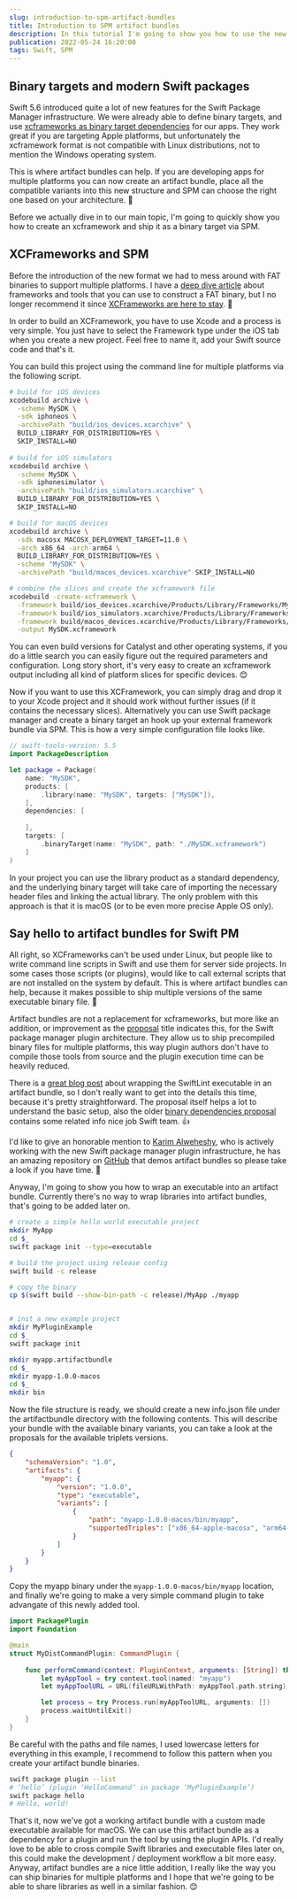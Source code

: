 ```yaml
---
slug: introduction-to-spm-artifact-bundles
title: Introduction to SPM artifact bundles
description: In this tutorial I'm going to show you how to use the new binary target related artifact bundle using the Swift package manager.
publication: 2022-05-24 16:20:00
tags: Swift, SPM
---
```


## Binary targets and modern Swift packages

Swift 5.6 introduced quite a lot of new features for the Swift Package Manager infrastructure. We were already able to define binary targets, and use [xcframeworks as binary target dependencies](https://developer.apple.com/documentation/swift_packages/distributing_binary_frameworks_as_swift_packages) for our apps. They work great if you are targeting Apple platforms, but unfortunately the xcframework format is not compatible with Linux distributions, not to mention the Windows operating system.

This is where artifact bundles can help. If you are developing apps for multiple platforms you can now create an artifact bundle, place all the compatible variants into this new structure and SPM can choose the right one based on your architecture. 💪

Before we actually dive in to our main topic, I'm going to quickly show you how to create an xcframework and ship it as a binary target via SPM.

## XCFrameworks and SPM

Before the introduction of the new format we had to mess around with FAT binaries to support multiple platforms. I have a [deep dive article](https://theswiftdev.com/deep-dive-into-swift-frameworks/) about frameworks and tools that you can use to construct a FAT binary, but I no longer recommend it since [XCFrameworks are here to stay](https://www.rightpoint.com/rplabs/2021/01/why-xcframeworks-matter/). 🔨

In order to build an XCFramework, you have to use Xcode and a process is very simple. You just have to select the Framework type under the iOS tab when you create a new project. Feel free to name it, add your Swift source code and that's it.

You can build this project using the command line for multiple platforms via the following script.

```sh
# build for iOS devices
xcodebuild archive \
  -scheme MySDK \
  -sdk iphoneos \
  -archivePath "build/ios_devices.xcarchive" \
  BUILD_LIBRARY_FOR_DISTRIBUTION=YES \
  SKIP_INSTALL=NO
  
# build for iOS simulators
xcodebuild archive \
  -scheme MySDK \
  -sdk iphonesimulator \
  -archivePath "build/ios_simulators.xcarchive" \
  BUILD_LIBRARY_FOR_DISTRIBUTION=YES \
  SKIP_INSTALL=NO

# build for macOS devices
xcodebuild archive \
  -sdk macosx MACOSX_DEPLOYMENT_TARGET=11.0 \
  -arch x86_64 -arch arm64 \
  BUILD_LIBRARY_FOR_DISTRIBUTION=YES \
  -scheme "MySDK" \
  -archivePath "build/macos_devices.xcarchive" SKIP_INSTALL=NO

# combine the slices and create the xcframework file
xcodebuild -create-xcframework \
  -framework build/ios_devices.xcarchive/Products/Library/Frameworks/MySDK.framework \
  -framework build/ios_simulators.xcarchive/Products/Library/Frameworks/MySDK.framework \
  -framework build/macos_devices.xcarchive/Products/Library/Frameworks/MySDK.framework \
  -output MySDK.xcframework
```

You can even build versions for Catalyst and other operating systems, if you do a little search you can easily figure out the required parameters and configuration. Long story short, it's very easy to create an xcframework output including all kind of platform slices for specific devices. 😊

Now if you want to use this XCFramework, you can simply drag and drop it to your Xcode project and it should work without further issues (if it contains the necessary slices). Alternatively you can use Swift package manager and create a binary target an hook up your external framework bundle via SPM. This is how a very simple configuration file looks like.

```swift
// swift-tools-version: 5.5
import PackageDescription

let package = Package(
    name: "MySDK",
    products: [
        .library(name: "MySDK", targets: ["MySDK"]),
    ],
    dependencies: [
        
    ],
    targets: [
        .binaryTarget(name: "MySDK", path: "./MySDK.xcframework")
    ]
)
```

In your project you can use the library product as a standard dependency, and the underlying binary target will take care of importing the necessary header files and linking the actual library. The only problem with this approach is that it is macOS (or to be even more precise Apple OS only).

## Say hello to artifact bundles for Swift PM

All right, so XCFrameworks can't be used under Linux, but people like to write command line scripts in Swift and use them for server side projects. In some cases those scripts (or plugins), would like to call external scripts that are not installed on the system by default. This is where artifact bundles can help, because it makes possible to ship multiple versions of the same executable binary file. 🤔

Artifact bundles are not a replacement for xcframeworks, but more like an addition, or improvement as the [proposal](https://github.com/apple/swift-evolution/blob/main/proposals/0305-swiftpm-binary-target-improvements.md) title indicates this, for the Swift package manager plugin architecture. They allow us to ship precompiled binary files for multiple platforms, this way plugin authors don't have to compile those tools from source and the plugin execution time can be heavily reduced.

There is a [great blog post](https://www.polpiella.dev/binary-targets-in-modern-swift-packages) about wrapping the SwiftLint executable in an artifact bundle, so I don't really want to get into the details this time, because it's pretty straightforward. The proposal itself helps a lot to understand the basic setup, also the older [binary dependencies proposal](https://github.com/apple/swift-evolution/blob/main/proposals/0272-swiftpm-binary-dependencies.md) contains some related info nice job Swift team. 👍

I'd like to give an honorable mention to [Karim Alweheshy](https://x.com/k_alweheshy), who is actively working with the new Swift package manager plugin infrastructure, he has an amazing repository on [GitHub](https://github.com/KarimAlweheshy/spm-build-tools) that demos artifact bundles so please take a look if you have time. 🙏

Anyway, I'm going to show you how to wrap an executable into an artifact bundle. Currently there's no way to wrap libraries into artifact bundles, that's going to be added later on.

```sh
# create a simple hello world executable project
mkdir MyApp
cd $_
swift package init --type=executable

# build the project using release config
swift build -c release

# copy the binary
cp $(swift build --show-bin-path -c release)/MyApp ./myapp


# init a new example project
mkdir MyPluginExample
cd $_
swift package init 

mkdir myapp.artifactbundle
cd $_
mkdir myapp-1.0.0-macos
cd $_
mkdir bin
```

Now the file structure is ready, we should create a new info.json file under the artifactbundle directory with the following contents. This will describe your bundle with the available binary variants, you can take a look at the proposals for the available triplets versions.

```json
{
    "schemaVersion": "1.0",
    "artifacts": {
        "myapp": {
            "version": "1.0.0",
            "type": "executable",
            "variants": [
                {
                    "path": "myapp-1.0.0-macos/bin/myapp",
                    "supportedTriples": ["x86_64-apple-macosx", "arm64-apple-macosx"]
                }
            ]
        }
    }
}
```

Copy the myapp binary under the `myapp-1.0.0-macos/bin/myapp` location, and finally we're going to make a very simple command plugin to take advangate of this newly added tool.

```swift
import PackagePlugin
import Foundation

@main
struct MyDistCommandPlugin: CommandPlugin {
    
    func performCommand(context: PluginContext, arguments: [String]) throws {
        let myAppTool = try context.tool(named: "myapp")
        let myAppToolURL = URL(fileURLWithPath: myAppTool.path.string)

        let process = try Process.run(myAppToolURL, arguments: [])
        process.waitUntilExit()
    }
}
```

Be careful with the paths and file names, I used lowercase letters for everything in this example, I recommend to follow this pattern when you create your artifact bundle binaries.

```sh
swift package plugin --list
# ‘hello’ (plugin ‘HelloCommand’ in package ‘MyPluginExample’)
swift package hello
# Hello, world!
```

That's it, now we've got a working artifact bundle with a custom made executable available for macOS. We can use this artifact bundle as a dependency for a plugin and run the tool by using the plugin APIs. I'd really love to be able to cross compile Swift libraries and executable files later on, this could make the development / deployment workflow a bit more easy. Anyway, artifact bundles are a nice little addition, I really like the way you can ship binaries for multiple platforms and I hope that we're going to be able to share libraries as well in a similar fashion. 😊
